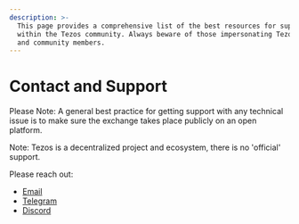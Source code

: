 ```yaml
---
description: >-
  This page provides a comprehensive list of the best resources for support
  within the Tezos community. Always beware of those impersonating Tezos admins
  and community members.
---
```


# Contact and Support

Please Note: A general best practice for getting support with any technical issue is to make sure the exchange takes place publicly on an open platform.   
  
Note: Tezos is a decentralized project and ecosystem, there is no 'official' support.   
  
Please reach out:

* [Email](mailto:hello@tezoscommons.org%20)
* [Telegram](https://t.me/joinchat/BtLGEcc-Ed4xNmMy%20)
* [Discord](https://discord.com/invite/hsSEtAb9er%20)



